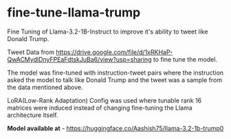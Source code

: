 # fine-tune-llama-trump

Fine Tuning of Llama-3.2-1B-Instruct to improve it's ability to tweet like Donald Trump. 

Tweet Data from https://drive.google.com/file/d/1xRKHaP-QwACMydlDnyFPEaFdtskJuBa6/view?usp=sharing to fine tune the model. 

The model was fine-tuned with instruction-tweet pairs where the instruction asked the model to talk like Donald Trump and the tweet was a sample from the data mentioned above. 

LoRA(Low-Rank Adaptation) Config was used where tunable rank 16 matrices were induced instead of changing fine-tuning the Llama architecture itself.

**Model available at** - https://huggingface.co/Aashish75/llama-3.2-1b-trump0

